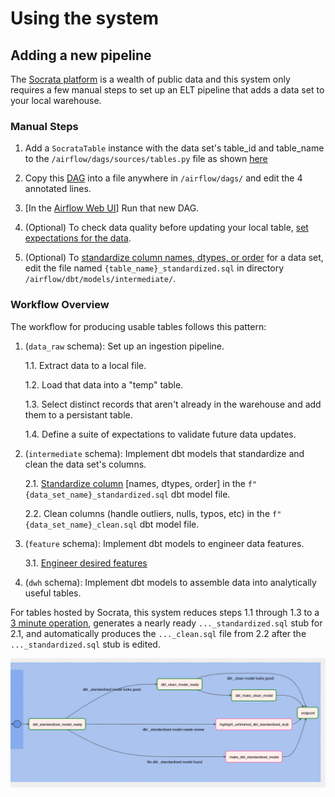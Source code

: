# Using the system

## Adding a new pipeline

The [Socrata platform](https://www.opendatanetwork.com/) is a wealth of public data and this system only requires a few manual steps to set up an ELT pipeline that adds a data set to your local warehouse.  

### Manual Steps

1. Add a `SocrataTable` instance with the data set's table_id and table_name to the `/airflow/dags/sources/tables.py` file as shown [here](adding_a_socrata_pipeline.md#adding-a-data-set-to-tables) 

2. Copy this [DAG](adding_a_socrata_pipeline.md#make-a-dag-file) into a file anywhere in `/airflow/dags/` and edit the 4 annotated lines.

3. [In the [Airflow Web UI](http://localhost:8080)] Run that new DAG.

4. (Optional) To check data quality before updating your local table, [set expectations for the data](validation/index.md).

5. (Optional) To [standardize column names, dtypes, or order](standardizing_columns.md) for a data set, edit the file named `{table_name}_standardized.sql` in directory `/airflow/dbt/models/intermediate/`.


### Workflow Overview

The workflow for producing usable tables follows this pattern:

1. (`data_raw` schema): Set up an ingestion pipeline.

    1.1. Extract data to a local file.

    1.2. Load that data into a "temp" table.
    
    1.3. Select distinct records that aren't already in the warehouse and add them to a persistant table.
    
    1.4. Define a suite of expectations to validate future data updates.

2. (`intermediate` schema): Implement dbt models that standardize and clean the data set's columns.

    2.1. [Standardize column](standardizing_columns.md) [names, dtypes, order] in the `f"{data_set_name}_standardized.sql` dbt model file.

    2.2. Clean columns (handle outliers, nulls, typos, etc) in the `f"{data_set_name}_clean.sql` dbt model file.

3. (`feature` schema): Implement dbt models to engineer data features.

    3.1. [Engineer desired features](feature_engineering/index.md)

4. (`dwh` schema): Implement dbt models to assemble data into analytically useful tables.

For tables hosted by Socrata, this system reduces steps 1.1 through 1.3 to a [3 minute operation](/user_guide/adding_a_socrata_pipeline), generates a nearly ready `..._standardized.sql` stub for 2.1, and automatically produces the `..._clean.sql` file from 2.2 after the `..._standardized.sql` stub is edited.

![check_table_metadata TaskGroup](/assets/imgs/Socrata_ELT_DAG/dbt_intermediate_model_generation_tasks.png)


